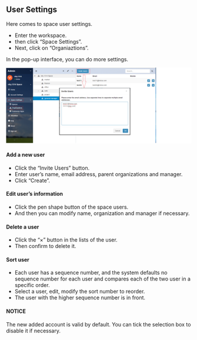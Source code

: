 ## User Settings

Here comes to space user settings.
- Enter the workspace.
- then click “Space Settings”. 
- Next, click on “Organiaztions”. 

In the pop-up interface, you can do more settings.

![](images/user.png)
#### Add a new user
- Click the “Invite Users” button.
- Enter user’s name, email address, parent organizations and manager.
- Click “Create”.

#### Edit user’s information
- Click the pen shape button of the space users.
- And then you can modify name, organization and manager if necessary.

#### Delete a user
- Click the “×” button in the lists of the user.
- Then confirm to delete it.

#### Sort user
- Each user has a sequence number, and the system defaults no sequence number for each user and compares each of the two user in a specific order.
- Select a user, edit, modify the sort number to reorder.
- The user with the higher sequence number is in front. 

#### NOTICE
The new added account is valid by default. You can tick the selection box to disable it if necessary.
